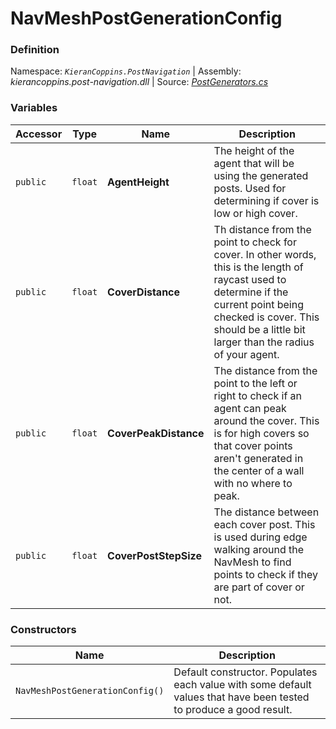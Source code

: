 # NavMeshPostGenerationConfig

### Definition
Namespace: *`KieranCoppins.PostNavigation`* | Assembly: *kierancoppins.post-navigation.dll* | Source: [*PostGenerators.cs*]()

### Variables
| Accessor | Type | Name | Description |
|----------|------|------|-------------|
| `public` | `float` | **AgentHeight** | The height of the agent that will be using the generated posts. Used for determining if cover is low or high cover. |
| `public` | `float` | **CoverDistance** | Th distance from the point to check for cover. In other words, this is the length of raycast used to determine if the current point being checked is cover. This should be a little bit larger than the radius of your agent. |
| `public` | `float` | **CoverPeakDistance** | The distance from the point to the left or right to check if an agent can peak around the cover. This is for high covers so that cover points aren't generated in the center of a wall with no where to peak. |
| `public` | `float` | **CoverPostStepSize** | The distance between each cover post. This is used during edge walking around the NavMesh to find points to check if they are part of cover or not. |

### Constructors
| Name | Description |
|------|-------------|
| `NavMeshPostGenerationConfig()` | Default constructor. Populates each value with some default values that have been tested to produce a good result. |